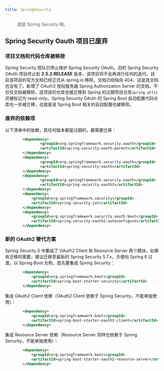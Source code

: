 ```yaml
---
title: SpringSecurity
---
```


> 就是 Spring Security 啊。

## Spring Security Oauth 项目已废弃

### 项目文档和代码仓库被移除

Spring Security 团队已停止维护 Spring Security OAuth。旧的 Spring Security OAuth 项目终止到 **2.5.2.RELEASE** 版本，该项目将不会再进行任何的迭代。目前该项目的官方文档已经正式从 spring.io 移除，文档已经指向 404，这是连文档也没有了。新增了 OAuth2 授权服务器 Spring Authorization Server 的文档。不仅仅文档被移除，连项目的仓库也被迁移到 Spring 的过期项目仓库`spring-attic`并被标记为 read-only。Spring Security OAuth 的 Spring Boot 自动配置代码仓库也一并被迁移，也就是说 Spring Boot 相关的自动配置也被移除。

### 废弃的依赖项

以下清单中的依赖，其任何版本都是过期的，都需要迁移：

```xml
        <dependency>		
                <groupId>org.springframework.security.oauth</groupId>
                <artifactId>spring-security-oauth-parent</artifactId>
        </dependency>
        <dependency>		
                <groupId>org.springframework.security.oauth</groupId>
                <artifactId>spring-security-oauth</artifactId>
        </dependency>
        <dependency>		
                <groupId>org.springframework.security.oauth</groupId>
                <artifactId>spring-security-oauth2</artifactId>
        </dependency>
        <dependency>
		 	<groupId>org.springframework.security</groupId>
	        <artifactId>spring-security-jwt</artifactId>
        </dependency>
        <dependency>
            <groupId>org.springframework.security.oauth.boot</groupId>
            <artifactId>spring-security-oauth2-autoconfigure</artifactId>
        </dependency>
```

### 新的 OAuth2 替代方案

Spring Security 5 中集成了 OAuth2 Client 和 Resource Server 两个模块。如果有迁移的需要，建议迁移至最新的 Spring Security 5.7.x，方便向 Spring 6 过渡。以 Spring Boot 为例，首先要集成 Spring Security：

```xml
        <dependency>
            <groupId>org.springframework.boot</groupId>
            <artifactId>spring-boot-starter-security</artifactId>
        </dependency>
```

集成 OAuth2 Client 依赖（OAuth2 Client 依赖于 Spring Security，不能单独使用）：

```xml
        <dependency>
            <groupId>org.springframework.boot</groupId>
            <artifactId>spring-boot-starter-oauth2-client</artifactId>
        </dependency>
```

集成 Resource Server 依赖（Resource Server 同样也依赖于 Spring Security，不能单独使用）：

```xml
        <dependency>
            <groupId>org.springframework.boot</groupId>
            <artifactId>spring-boot-starter-oauth2-resource-server</artifactId>
        </dependency>
```